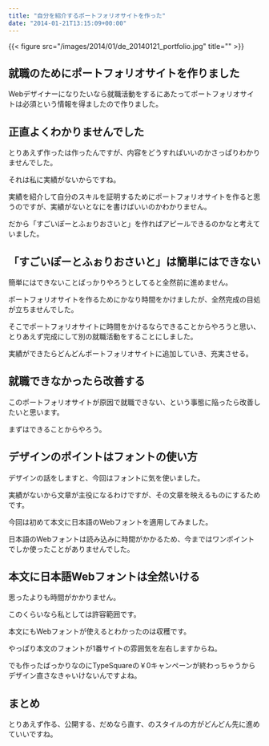 ```yaml
---
title: "自分を紹介するポートフォリオサイトを作った"
date: "2014-01-21T13:15:09+00:00"
---
```


{{< figure src="/images/2014/01/de_20140121_portfolio.jpg" title="" >}}

## 就職のためにポートフォリオサイトを作りました

Webデザイナーになりたいなら就職活動をするにあたってポートフォリオサイトは必須という情報を得ましたので作りました。

## 正直よくわかりませんでした

とりあえず作ったは作ったんですが、内容をどうすればいいのかさっぱりわかりませんでした。

それは私に実績がないからですね。

実績を紹介して自分のスキルを証明するためにポートフォリオサイトを作ると思うのですが、実績がないとなにを書けばいいのかわかりません。

だから「すごいぽーとふぉりおさいと」を作ればアピールできるのかなと考えていました。

## 「すごいぽーとふぉりおさいと」は簡単にはできない

簡単にはできないことばっかりやろうとしてると全然前に進めません。

ポートフォリオサイトを作るためにかなり時間をかけましたが、全然完成の目処が立ちませんでした。

そこでポートフォリオサイトに時間をかけるならできることからやろうと思い、とりあえず完成にして別の就職活動をすることにしました。

実績ができたらどんどんポートフォリオサイトに追加していき、充実させる。

## 就職できなかったら改善する

このポートフォリオサイトが原因で就職できない、という事態に陥ったら改善したいと思います。

まずはできることからやろう。

## デザインのポイントはフォントの使い方

デザインの話をしますと、今回はフォントに気を使いました。

実績がないから文章が主役になるわけですが、その文章を映えるものにするためです。

今回は初めて本文に日本語のWebフォントを適用してみました。

日本語のWebフォントは読み込みに時間がかかるため、今まではワンポイントでしか使ったことがありませんでした。

## 本文に日本語Webフォントは全然いける

思ったよりも時間がかかりません。

このくらいなら私としては許容範囲です。

本文にもWebフォントが使えるとわかったのは収穫です。

やっぱり本文のフォントが1番サイトの雰囲気を左右しますからね。

でも作ったばっかりなのにTypeSquareの￥0キャンペーンが終わっちゃうからデザイン直さなきゃいけないんですよね。

## まとめ

とりあえず作る、公開する、だめなら直す、のスタイルの方がどんどん先に進めていいですね。
